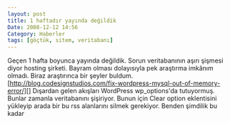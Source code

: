 ```yaml
---
layout: post
title: 1 haftadır yayında değildik
Date: 2008-12-12 14:56
Category: Haberler
tags: [göçtük, sitem, veritabanı]
---
```


Geçen 1 hafta boyunca yayında değildik. Sorun veritabanının aşırı
şişmesi diyor hosting şirketi. Bayram olması dolayısıyla pek araştırma
imkânım olmadı. Biraz araştırınca bir şeyler buldum.
[http://blog.codesignstudios.com/fix-wordpress-mysql-out-of-memory-error/][]
Dışardan gelen akışları WordPress wp_options'da tutuyormuş. Bunlar
zamanla veritabanını şişiriyor. Bunun için Clear option eklentisini
yükleyip arada bir bu rss alanlarını silmek gerekiyor. Benden şimdilik
bu kadar

  [http://blog.codesignstudios.com/fix-wordpress-mysql-out-of-memory-error/]: http://blog.codesignstudios.com/fix-wordpress-mysql-out-of-memory-error/
